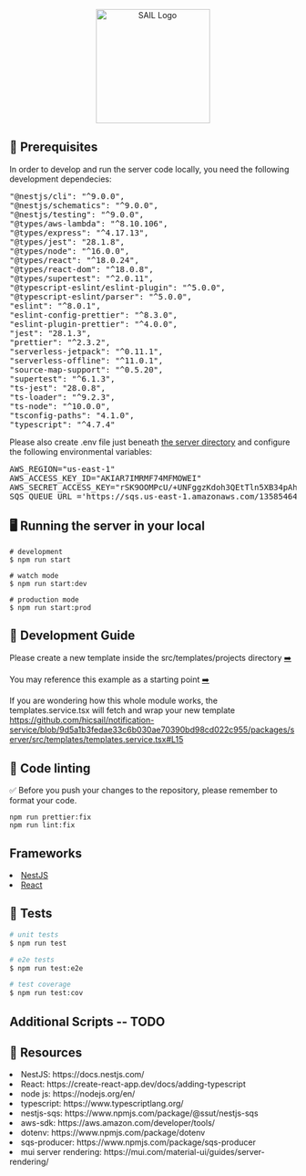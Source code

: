 <p align="center">
 <img src="https://user-images.githubusercontent.com/62607343/202245103-044d5c0b-7dec-416b-a178-66b4875dc399.png" width="200" alt="SAIL Logo" /></a>
</p>


## 📖 Prerequisites 
In order to develop and run the server code locally, you need the following development dependecies:

<pre>
"@nestjs/cli": "^9.0.0",
"@nestjs/schematics": "^9.0.0",
"@nestjs/testing": "^9.0.0",
"@types/aws-lambda": "^8.10.106",
"@types/express": "^4.17.13",
"@types/jest": "28.1.8",
"@types/node": "^16.0.0",
"@types/react": "^18.0.24",
"@types/react-dom": "^18.0.8",
"@types/supertest": "^2.0.11",
"@typescript-eslint/eslint-plugin": "^5.0.0",
"@typescript-eslint/parser": "^5.0.0",
"eslint": "^8.0.1",
"eslint-config-prettier": "^8.3.0",
"eslint-plugin-prettier": "^4.0.0",
"jest": "28.1.3",
"prettier": "^2.3.2",
"serverless-jetpack": "^0.11.1",
"serverless-offline": "^11.0.1",
"source-map-support": "^0.5.20",
"supertest": "^6.1.3",
"ts-jest": "28.0.8",
"ts-loader": "^9.2.3",
"ts-node": "^10.0.0",
"tsconfig-paths": "4.1.0",
"typescript": "^4.7.4"
</pre>

Please also create .env file just beneath <a href ="https://github.com/hicsail/notification-service/tree/readMe/packages/server">the server directory</a> and configure the following environmental variables:
  
<pre>
AWS_REGION="us-east-1"
AWS_ACCESS_KEY_ID="AKIAR7IMRMF74MFMOWEI"
AWS_SECRET_ACCESS_KEY="rSK9OOMPcU/+UNFggzKdoh3QEtTln5XB34pAhh1P"
SQS_QUEUE_URL ='https://sqs.us-east-1.amazonaws.com/135854645631/TestQueue'
</pre>

## 🖥️ Running the server in your local

```
# development
$ npm run start

# watch mode
$ npm run start:dev

# production mode
$ npm run start:prod
```


## 🚧 Development Guide

Please create a new template inside the src/templates/projects directory  <a href="https://github.com/hicsail/notification-service/tree/readMe/packages/server/src/templates/projects" target="_blank">➡️</a>


You may reference this example as a starting point  <a href="https://github.com/hicsail/notification-service/blob/readMe/packages/server/src/templates/projects/passwordReset.tsx" target="_blank">➡️</a>


If you are wondering how this whole module works, the templates.service.tsx will fetch and wrap your new template 
https://github.com/hicsail/notification-service/blob/9d5a1b3fedae33c6b030ae70390bd98cd022c955/packages/server/src/templates/templates.service.tsx#L15


## 🎨 Code linting

✅ Before you push your changes to the repository, please remember to format your code.

```
npm run prettier:fix
npm run lint:fix
```

## Frameworks
<li> <a href="https://docs.nestjs.com/"> NestJS </a>
<li> <a href="https://create-react-app.dev/docs/adding-typescript/"> React </a>


## 🧪 Tests

```bash
# unit tests
$ npm run test

# e2e tests
$ npm run test:e2e

# test coverage
$ npm run test:cov
```

## Additional Scripts  -- TODO

## 📝 Resources

<li> NestJS: https://docs.nestjs.com/
<li> React: https://create-react-app.dev/docs/adding-typescript
<li> node js: https://nodejs.org/en/
<li> typescript: https://www.typescriptlang.org/
<li> nestjs-sqs: https://www.npmjs.com/package/@ssut/nestjs-sqs
<li> aws-sdk: https://aws.amazon.com/developer/tools/
<li> dotenv: https://www.npmjs.com/package/dotenv
<li> sqs-producer: https://www.npmjs.com/package/sqs-producer
<li> mui server rendering: https://mui.com/material-ui/guides/server-rendering/
